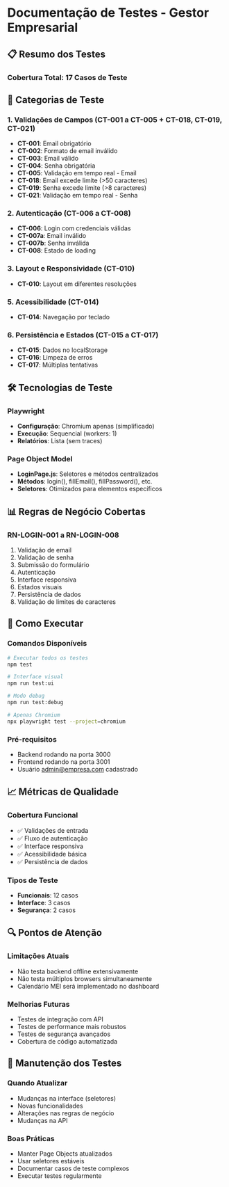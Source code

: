 # Documentação de Testes - Gestor Empresarial

## 📋 Resumo dos Testes

### **Cobertura Total: 17 Casos de Teste**

## 🧪 Categorias de Teste

### **1. Validações de Campos (CT-001 a CT-005 + CT-018, CT-019, CT-021)**
- **CT-001**: Email obrigatório
- **CT-002**: Formato de email inválido  
- **CT-003**: Email válido
- **CT-004**: Senha obrigatória
- **CT-005**: Validação em tempo real - Email
- **CT-018**: Email excede limite (>50 caracteres)
- **CT-019**: Senha excede limite (>8 caracteres)
- **CT-021**: Validação em tempo real - Senha

### **2. Autenticação (CT-006 a CT-008)**
- **CT-006**: Login com credenciais válidas
- **CT-007a**: Email inválido
- **CT-007b**: Senha inválida  
- **CT-008**: Estado de loading

### **3. Layout e Responsividade (CT-010)**
- **CT-010**: Layout em diferentes resoluções



### **5. Acessibilidade (CT-014)**
- **CT-014**: Navegação por teclado

### **6. Persistência e Estados (CT-015 a CT-017)**
- **CT-015**: Dados no localStorage
- **CT-016**: Limpeza de erros
- **CT-017**: Múltiplas tentativas

## 🛠️ Tecnologias de Teste

### **Playwright**
- **Configuração**: Chromium apenas (simplificado)
- **Execução**: Sequencial (workers: 1)
- **Relatórios**: Lista (sem traces)

### **Page Object Model**
- **LoginPage.js**: Seletores e métodos centralizados
- **Métodos**: login(), fillEmail(), fillPassword(), etc.
- **Seletores**: Otimizados para elementos específicos

## 📊 Regras de Negócio Cobertas

### **RN-LOGIN-001 a RN-LOGIN-008**
1. Validação de email
2. Validação de senha  
3. Submissão do formulário
4. Autenticação
5. Interface responsiva
6. Estados visuais
7. Persistência de dados
8. Validação de limites de caracteres

## 🚀 Como Executar

### **Comandos Disponíveis**
```bash
# Executar todos os testes
npm test

# Interface visual
npm run test:ui

# Modo debug
npm run test:debug

# Apenas Chromium
npx playwright test --project=chromium
```

### **Pré-requisitos**
- Backend rodando na porta 3000
- Frontend rodando na porta 3001
- Usuário admin@empresa.com cadastrado

## 📈 Métricas de Qualidade

### **Cobertura Funcional**
- ✅ Validações de entrada
- ✅ Fluxo de autenticação
- ✅ Interface responsiva
- ✅ Acessibilidade básica
- ✅ Persistência de dados

### **Tipos de Teste**
- **Funcionais**: 12 casos
- **Interface**: 3 casos  
- **Segurança**: 2 casos

## 🔍 Pontos de Atenção

### **Limitações Atuais**
- Não testa backend offline extensivamente
- Não testa múltiplos browsers simultaneamente
- Calendário MEI será implementado no dashboard

### **Melhorias Futuras**
- Testes de integração com API
- Testes de performance mais robustos
- Testes de segurança avançados
- Cobertura de código automatizada

## 📝 Manutenção dos Testes

### **Quando Atualizar**
- Mudanças na interface (seletores)
- Novas funcionalidades
- Alterações nas regras de negócio
- Mudanças na API

### **Boas Práticas**
- Manter Page Objects atualizados
- Usar seletores estáveis
- Documentar casos de teste complexos
- Executar testes regularmente
